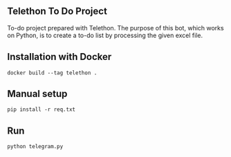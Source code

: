 ## Telethon To Do Project
To-do project prepared with Telethon. The purpose of this bot, which works on Python, is to create a to-do list by processing the given excel file.

## Installation with Docker
````shell
docker build --tag telethon .
````

## Manual setup

```shell
pip install -r req.txt
```

## Run
```shell
python telegram.py
```
